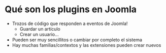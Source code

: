 # Qué son los plugins en Joomla
- Trozos de código que responden a eventos de Joomla!
    - Guardar un artículo
	- Crear un usuario...
- Pueden ser muy sencillitos o cambiar por completo el sistema
- Hay muchas familias/contextos y las extensiones pueden crear nuevos
